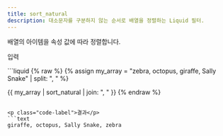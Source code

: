 ```yaml
---
title: sort_natural
description: 대소문자를 구분하지 않는 순서로 배열을 정렬하는 Liquid 필터.
---
```


배열의 아이템을 속성 값에 따라 정렬합니다.

<p class="code-label">입력</p>
```liquid
{% raw %}
{% assign my_array = "zebra, octopus, giraffe, Sally Snake" | split: ", " %}

{{ my_array | sort_natural | join: ", " }}
{% endraw %}
```

<p class="code-label">결과</p>
```text
giraffe, octopus, Sally Snake, zebra
```

